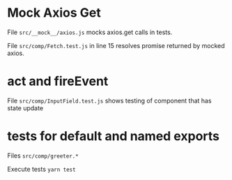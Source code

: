 # Mock Axios Get

File `src/__mock__/axios.js` mocks axios.get calls in tests.

File `src/comp/Fetch.test.js` in line 15 resolves promise returned by mocked axios.

# act and fireEvent

File `src/comp/InputField.test.js` shows testing of component that has state update

# tests for default and named exports

Files `src/comp/greeter.*`

Execute tests `yarn test`
